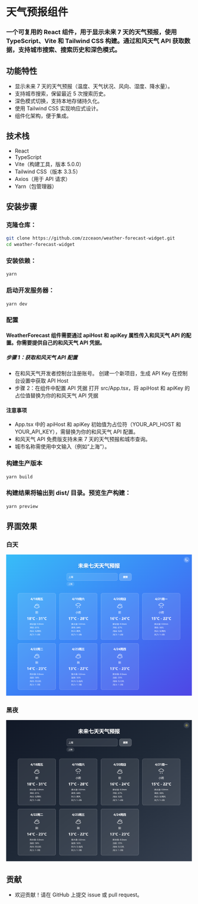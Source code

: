 # 天气预报组件

### 一个可复用的 React 组件，用于显示未来 7 天的天气预报，使用 TypeScript、Vite 和 Tailwind CSS 构建。通过和风天气 API 获取数据，支持城市搜索、搜索历史和深色模式。

## 功能特性

- 显示未来 7 天的天气预报（温度、天气状况、风向、湿度、降水量）。
- 支持城市搜索，保留最近 5 次搜索历史。
- 深色模式切换，支持本地存储持久化。
- 使用 Tailwind CSS 实现响应式设计。
- 组件化架构，便于集成。

## 技术栈

- React
- TypeScript
- Vite（构建工具，版本 5.0.0）
- Tailwind CSS（版本 3.3.5）
- Axios（用于 API 请求）
- Yarn（包管理器）

## 安装步骤

### 克隆仓库：

```bash
git clone https://github.com/zzceaon/weather-forecast-widget.git
cd weather-forecast-widget
```

### 安装依赖：

```bash
yarn
```

### 启动开发服务器：

```bash
yarn dev
```

### 配置

#### WeatherForecast 组件需要通过 apiHost 和 apiKey 属性传入和风天气 API 的配置。你需要提供自己的和风天气 API 凭据。

##### 步骤 1：获取和风天气 API 配置

- 在和风天气开发者控制台注册账号。
  创建一个新项目，生成 API Key
  在控制台设置中获取 API Host
- 步骤 2：在组件中配置 API 凭据
  打开 src/App.tsx，将 apiHost 和 apiKey 的占位值替换为你的和风天气 API 凭据

#### 注意事项

- App.tsx 中的 apiHost 和 apiKey 初始值为占位符（YOUR_API_HOST 和 YOUR_API_KEY），需替换为你的和风天气 API 配置。
- 和风天气 API 免费版支持未来 7 天的天气预报和城市查询。
- 城市名称需使用中文输入（例如“上海”）。

### 构建生产版本

```bash
yarn build
```

### 构建结果将输出到 dist/ 目录。预览生产构建：

```bash
yarn preview
```

## 界面效果

### 白天

![白天](./public/day.png)

### 黑夜

![黑夜](./public/night.png)

## 贡献

- 欢迎贡献！请在 GitHub 上提交 issue 或 pull request。
